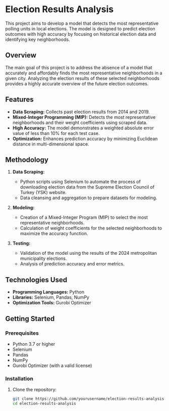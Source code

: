 # Election Results Analysis

This project aims to develop a model that detects the most representative polling units in local elections. The model is designed to predict election outcomes with high accuracy by focusing on historical election data and identifying key neighborhoods.

## Overview

The main goal of this project is to address the absence of a model that accurately and affordably finds the most representative neighborhoods in a given city. Analyzing the election results of these selected neighborhoods provides a highly accurate overview of the future election outcomes.

## Features

- **Data Scraping:** Collects past election results from 2014 and 2019.
- **Mixed-Integer Programming (MIP):** Detects the most representative neighborhoods and their weight coefficients using scraped data.
- **High Accuracy:** The model demonstrates a weighted absolute error value of less than 10% for each test case.
- **Optimization:** Enhances prediction accuracy by minimizing Euclidean distance in multi-dimensional space.

## Methodology

1. **Data Scraping:**
   - Python scripts using Selenium to automate the process of downloading election data from the Supreme Election Council of Turkey (YSK) website.
   - Data cleansing and aggregation to prepare datasets for modeling.

2. **Modeling:**
   - Creation of a Mixed-Integer Program (MIP) to select the most representative neighborhoods.
   - Calculation of weight coefficients for the selected neighborhoods to maximize the accuracy function.

3. **Testing:**
   - Validation of the model using the results of the 2024 metropolitan municipality elections.
   - Analysis of prediction accuracy and error metrics.

## Technologies Used

- **Programming Languages:** Python
- **Libraries:** Selenium, Pandas, NumPy
- **Optimization Tools:** Gurobi Optimizer

## Getting Started

### Prerequisites

- Python 3.7 or higher
- Selenium
- Pandas
- NumPy
- Gurobi Optimizer (with a valid license)

### Installation

1. Clone the repository:
   ```bash
   git clone https://github.com/yourusername/election-results-analysis.git
   cd election-results-analysis
